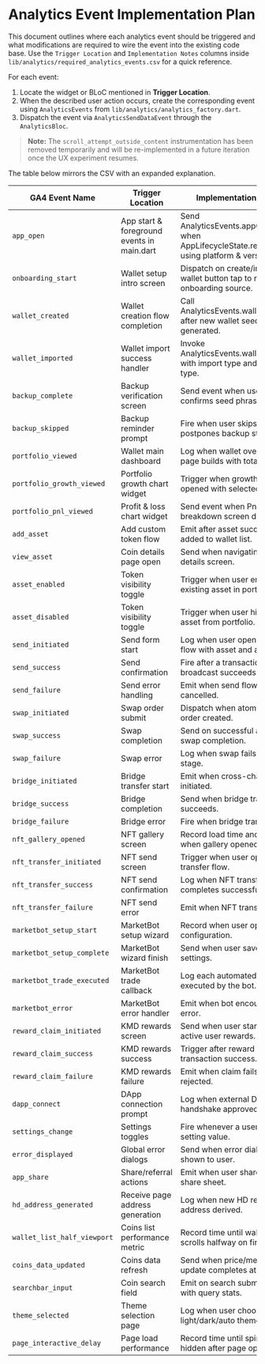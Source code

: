 # Analytics Event Implementation Plan

This document outlines where each analytics event should be triggered and what modifications are required to wire the event into the existing code base. Use the `Trigger Location` and `Implementation Notes` columns inside `lib/analytics/required_analytics_events.csv` for a quick reference.

For each event:
1. Locate the widget or BLoC mentioned in **Trigger Location**.
2. When the described user action occurs, create the corresponding event using `AnalyticsEvents` from `lib/analytics/analytics_factory.dart`.
3. Dispatch the event via `AnalyticsSendDataEvent` through the `AnalyticsBloc`.

> **Note:** The `scroll_attempt_outside_content` instrumentation has been removed temporarily and will be re-implemented in a future iteration once the UX experiment resumes.

The table below mirrors the CSV with an expanded explanation.

| GA4 Event Name | Trigger Location | Implementation Notes |
| --- | --- | --- |
| `app_open` | App start & foreground events in main.dart | Send AnalyticsEvents.appOpened when AppLifecycleState.resumed using platform & version info. |
| `onboarding_start` | Wallet setup intro screen | Dispatch on create/import wallet button tap to record onboarding source. |
| `wallet_created` | Wallet creation flow completion | Call AnalyticsEvents.walletCreated after new wallet seed generated. |
| `wallet_imported` | Wallet import success handler | Invoke AnalyticsEvents.walletImported with import type and wallet type. |
| `backup_complete` | Backup verification screen | Send event when user confirms seed phrase backup. |
| `backup_skipped` | Backup reminder prompt | Fire when user skips or postpones backup step. |
| `portfolio_viewed` | Wallet main dashboard | Log when wallet overview page builds with totals. |
| `portfolio_growth_viewed` | Portfolio growth chart widget | Trigger when growth chart tab opened with selected period. |
| `portfolio_pnl_viewed` | Profit & loss chart widget | Send event when PnL breakdown screen displayed. |
| `add_asset` | Add custom token flow | Emit after asset successfully added to wallet list. |
| `view_asset` | Coin details page open | Send when navigating to asset details screen. |
| `asset_enabled` | Token visibility toggle | Trigger when user enables an existing asset in portfolio. |
| `asset_disabled` | Token visibility toggle | Trigger when user hides an asset from portfolio. |
| `send_initiated` | Send form start | Log when user opens send flow with asset and amount. |
| `send_success` | Send confirmation | Fire after a transaction broadcast succeeds. |
| `send_failure` | Send error handling | Emit when send flow fails or is cancelled. |
| `swap_initiated` | Swap order submit | Dispatch when atomic swap order created. |
| `swap_success` | Swap completion | Send on successful atomic swap completion. |
| `swap_failure` | Swap error | Log when swap fails at any stage. |
| `bridge_initiated` | Bridge transfer start | Emit when cross-chain bridge initiated. |
| `bridge_success` | Bridge completion | Send when bridge transfer succeeds. |
| `bridge_failure` | Bridge error | Fire when bridge transfer fails. |
| `nft_gallery_opened` | NFT gallery screen | Record load time and count when gallery opened. |
| `nft_transfer_initiated` | NFT send screen | Trigger when user opens NFT transfer flow. |
| `nft_transfer_success` | NFT send confirmation | Log when NFT transfer completes successfully. |
| `nft_transfer_failure` | NFT send error | Emit when NFT transfer fails. |
| `marketbot_setup_start` | MarketBot setup wizard | Record when user opens bot configuration. |
| `marketbot_setup_complete` | MarketBot wizard finish | Send when user saves bot settings. |
| `marketbot_trade_executed` | MarketBot trade callback | Log each automated trade executed by the bot. |
| `marketbot_error` | MarketBot error handler | Emit when bot encounters an error. |
| `reward_claim_initiated` | KMD rewards screen | Send when user starts claiming active user rewards. |
| `reward_claim_success` | KMD rewards success | Trigger after reward claim transaction success. |
| `reward_claim_failure` | KMD rewards failure | Emit when claim fails or is rejected. |
| `dapp_connect` | DApp connection prompt | Log when external DApp handshake approved. |
| `settings_change` | Settings toggles | Fire whenever a user toggles a setting value. |
| `error_displayed` | Global error dialogs | Send when error dialog is shown to user. |
| `app_share` | Share/referral actions | Emit when user shares app via share sheet. |
| `hd_address_generated` | Receive page address generation | Log when new HD receive address derived. |
| `wallet_list_half_viewport` | Coins list performance metric | Record time until wallet list scrolls halfway on first load. |
| `coins_data_updated` | Coins data refresh | Send when price/metadata update completes at launch. |
| `searchbar_input` | Coin search field | Emit on search submission with query stats. |
| `theme_selected` | Theme selection page | Log when user chooses light/dark/auto theme. |
| `page_interactive_delay` | Page load performance | Record time until spinner hidden after page open. |
